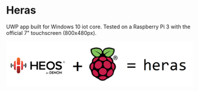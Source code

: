 # Heras
UWP app built for Windows 10 iot core. Tested on a Raspberry Pi 3 with the official 7" touchscreen (800x480px).

![Logo: Heos + Raspberry Pi = Heras](heos+raspberry+heras.png)
